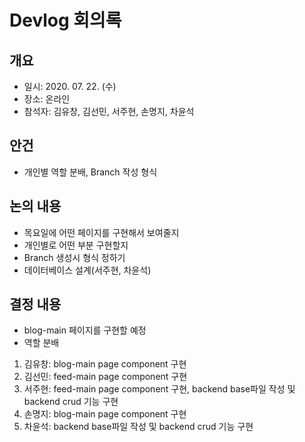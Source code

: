 # Devlog 회의록

## 개요
- 일시: 2020. 07. 22. (수)
- 장소: 온라인
- 참석자: 김유창, 김선민, 서주현, 손명지, 차윤석

## 안건
- 개인별 역할 분배, Branch 작성 형식

## 논의 내용
- 목요일에 어떤 페이지를 구현해서 보여줄지
- 개인별로 어떤 부분 구현할지
- Branch 생성시 형식 정하기
- 데이터베이스 설계(서주현, 차윤석)

## 결정 내용
- blog-main 페이지를 구현할 예정
- 역할 분배
1. 김유창: blog-main page component 구현
2. 김선민: feed-main page component 구현
3. 서주현: feed-main page component 구현, backend base파일 작성 및 backend crud 기능 구현
4. 손명지: blog-main page component 구현
5. 차윤석: backend base파일 작성 및 backend crud 기능 구현
